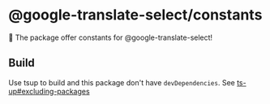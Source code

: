 # @google-translate-select/constants

🚀 The package offer constants for @google-translate-select!

## Build

Use tsup to build and this package don't have `devDependencies`. See [ts-up#excluding-packages](https://tsup.egoist.dev/#excluding-packages)